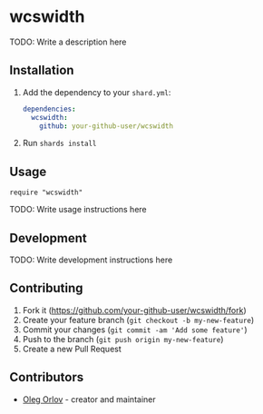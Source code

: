 # wcswidth

TODO: Write a description here

## Installation

1. Add the dependency to your `shard.yml`:

   ```yaml
   dependencies:
     wcswidth:
       github: your-github-user/wcswidth
   ```

2. Run `shards install`

## Usage

```crystal
require "wcswidth"
```

TODO: Write usage instructions here

## Development

TODO: Write development instructions here

## Contributing

1. Fork it (<https://github.com/your-github-user/wcswidth/fork>)
2. Create your feature branch (`git checkout -b my-new-feature`)
3. Commit your changes (`git commit -am 'Add some feature'`)
4. Push to the branch (`git push origin my-new-feature`)
5. Create a new Pull Request

## Contributors

- [Oleg Orlov](https://github.com/your-github-user) - creator and maintainer

